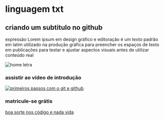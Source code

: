 # linguagem txt
## criando um subtitulo no github
 expressão Lorem ipsum em design gráfico e editoração é um texto padrão em latim utilizado na produção gráfica para preencher os espaços de texto em publicações para testar e ajustar aspectos visuais antes de utilizar conteúdo real
 
 ![home letra](https://github.com/Altairsouza/testando/blob/main/hommelettre1.gif)
 
 ### assistir ao vídeo de introdução 
 
 [![primeiros passos com o git e github](http://img.youtube.com/vi/FF1f4bKYhoo/0.jpg)](http://www.youtube.com/watch?v=FF1f4bKYhoo "vídeo de introdução ao git ")
 
 ### matricule-se grátis
 
 [boa sorte nos código e nada vida](http://embedyoutube.org/)
